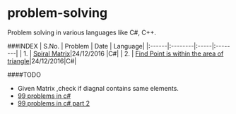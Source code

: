 # problem-solving
Problem solving in various languages like C#, C++.

###INDEX
| S.No. | Problem | Date | Language| 
|:------|:--------|:-----|:--------|
| 1. | [Spiral Matrix](https://github.com/pavithrarani/problem-solving-csharp/blob/master/matrices/matrices/SpiralMatrix.cs)|24/12/2016 |C#|
| 2. | [Find Point is within the area of triangle](https://github.com/pavithrarani/problem-solving-csharp/blob/master/matrices/matrices/FindPoint.cs)|24/12/2016|C#|

####TODO
* Given Matrix ,check if diagnal contains same elements.
* [99 problems in c#](https://github.com/Saragis/99Problems)
* [99 problems in c# part 2](https://github.com/wesdoyle/ninety-nine-c-sharp)






